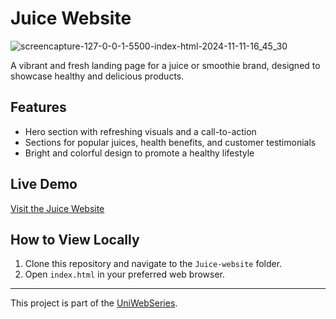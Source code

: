 # Juice Website

![screencapture-127-0-0-1-5500-index-html-2024-11-11-16_45_30](https://github.com/user-attachments/assets/16370127-78e0-40b2-b3e9-7a465924dd8a)

A vibrant and fresh landing page for a juice or smoothie brand, designed to showcase healthy and delicious products.

## Features
- Hero section with refreshing visuals and a call-to-action
- Sections for popular juices, health benefits, and customer testimonials
- Bright and colorful design to promote a healthy lifestyle

## Live Demo
[Visit the Juice Website](https://chimerical-pasca-e496aa.netlify.app/)

## How to View Locally
1. Clone this repository and navigate to the `Juice-website` folder.
2. Open `index.html` in your preferred web browser.

---

This project is part of the [UniWebSeries](https://github.com/Tyron-Barnard/UniWebSeries).
